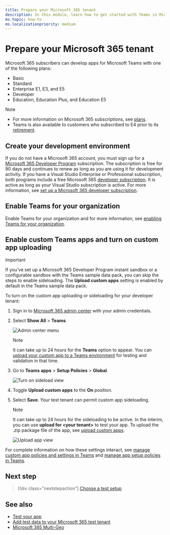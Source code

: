 ```yaml
---
title: Prepare your Microsoft 365 tenant
description: In this module, learn how to get started with Teams in Microsoft 365 and create your development environment
ms.topic: how-to
ms.localizationpriority: medium
---
```


# Prepare your Microsoft 365 tenant

Microsoft 365 subscribers can develop apps for Microsoft Teams with one of the following plans:

* Basic
* Standard
* Enterprise E1, E3, and E5
* Developer
* Education, Education Plus, and Education E5

> [!NOTE]
>
> * For more information on Microsoft 365 subscriptions, see [plans](https://products.office.com/business/compare-more-office-365-for-business-plans).
> * Teams is also available to customers who subscribed to E4 prior to its [retirement](https://support.office.com//article/important-information-for-office-365-enterprise-e4-customers-f9572348-43a2-43fa-a3d8-3b6c9c042147).

## Create your development environment

If you do not have a Microsoft 365 account, you must sign up for a [Microsoft 365 Developer Program](https://developer.microsoft.com/microsoft-365/dev-program) subscription. The subscription is free for 90 days and continues to renew as long as you are using it for development activity. If you have a Visual Studio Enterprise or Professional subscription, both programs include a free Microsoft 365 [developer subscription](https://aka.ms/MyVisualStudioBenefits). It is active as long as your Visual Studio subscription is active. For more information, see [set up a Microsoft 365 developer subscription](/office/developer-program/office-365-developer-program-get-started).

## Enable Teams for your organization

Enable Teams for your organization and for more information, see [enabling Teams for your organization](/microsoftteams/enable-features-office-365).

## Enable custom Teams apps and turn on custom app uploading

> [!IMPORTANT]
> If you've set up a Microsoft 365 Developer Program instant sandbox or a configurable sandbox with the Teams sample data pack, you can skip the steps to enable sideloading. The **Upload custom apps** setting is enabled by default in the Teams sample data pack.

To turn on the custom app uploading or sideloading for your developer tenant:

1. Sign in to [Microsoft 365 admin center](https://admin.microsoft.com/Adminportal/Home?source=applauncher#/homepage#/) with your admin credentials.

2. Select **Show All** > **Teams**.

    ![Admin center menu](~/assets/images/prepare-test-tenant/admin-center.png)

    > [!Note]
    > It can take up to 24 hours for the **Teams** option to appear. You can [upload your custom app to a Teams environment](/microsoftteams/upload-custom-apps#validate) for testing and validation in that time.

3. Go to **Teams apps** > **Setup Policies** > **Global**.

   ![Turn on sideload view](~/assets/images/prepare-test-tenant/turn-on-sideload.png)

4. Toggle **Upload custom apps** to the **On** position.

5. Select **Save**. Your test tenant can permit custom app sideloading.

    > [!Note]
    > It can take up to 24 hours for the sideloading to be active. In the interim, you can use **upload for \<your tenant>** to test your app. To upload the .zip package file of the app, see [upload custom apps](/microsoftteams/upload-custom-apps#upload).

    ![Upload app view](~/assets/images/prepare-test-tenant/upload-for-contoso.png)

For complete information on how these settings interact, see [manage custom app policies and settings in Teams](/microsoftteams/teams-custom-app-policies-and-settings) and [manage app setup policies in Teams](/microsoftteams/teams-app-setup-policies).

## Next step

> [!div class="nextstepaction"]
> [Choose a test setup](~/concepts/build-and-test/debug.md)

## See also

* [Test your app](test-app-overview.md)
* [Add test data to your Microsoft 365 test tenant](~/concepts/build-and-test/test-data.md)
* [Microsoft 365 Multi-Geo](/microsoft-365/enterprise/microsoft-365-multi-geo?view=o365-worldwide&preserve-view=true)
